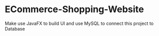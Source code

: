 # ECommerce-Shopping-Website
Make use JavaFX to build UI and use MySQL to connect this project to Database
